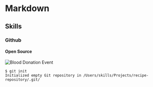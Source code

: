 # Markdown
## Skills
### Github
#### Open Source

![Blood Donation Event](https://example.com/blood-donation-event.jpg)

```
$ git init
Initialized empty Git repository in /Users/skills/Projects/recipe-repository/.git/
```
